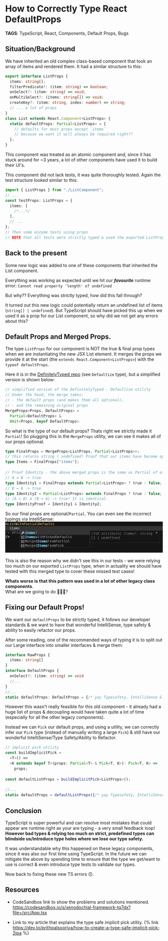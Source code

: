 # How to Correctly Type React DefaultProps

**TAGS**: TypeScript, React, Components, Default Props, Bugs

## Situation/Background

We have inherited an old complex class-based component that took an array of items and rendered them.
It had a similar structure to this:

```ts
export interface ListProps {
  items: string[];
  filterPredicate?: (item: string) => boolean;
  onSelect?: (item: string) => void;
  onMultiSelect?: (items: string[]) => void;
  createKey?: (item: string, index: number) => string;
  // ... a lot of props
}
class List extends React.Component<ListProps> {
  static defaultProps: Partial<ListProps> = {
    // defaults for most props except `items`
    // because we want it will always be required right??
  };
}
```

This component was treated as an atomic component and, since it has stuck around for ~3 years, a lot of other components have used it to build their UI's.

This component did not lack tests, it was quite thoroughly tested. Again the test structure looked similar to this:

```ts
import { ListProps } from "./ListComponent";
// ...
const testProps: ListProps = {
  items: [
    /*...*/
  ],
  // ...
};
// Then some enzyme tests using props
// NOTE that all tests were strictly typed & used the exported ListProps type to create the test props
```

## Back to the present

Some new logic was added to one of these components that inherited the List component.

Everything was working as expected until we hit our **_favourite_** runtime error:
`Cannot read property 'length' of undefined`

But why?? Everything was strictly typed, how did this fall through?

It turned out this new logic could potentially return an undefined list of items (`string[] | undefined`). But TypeScript should have picked this up when we used it as a prop for our List component, so why did we not get any errors about this?

## Default Props and Merged Props.

The type `ListProps` for our component is NOT the true & final prop types when we are instantiating the new JSX List element. It merges the props we provide it at the start (the `extends React.Component<ListProps>`) with the `typeof defaultProps`.

Here it is in the [DefinitelyTyped repo](https://github.com/DefinitelyTyped/DefinitelyTyped/blob/ca8eefc03c4553f3bda93b4ab33a3e504f18cfb4/types/react/v16/index.d.ts#L3027) (see `Defaultize` type), but a simplified version is shown below:

```ts
// simplified version of the DefinitelyTyped - Defaultize utility
// Under the hood, the merge takes:
// - the default props (and makes them all optional),
// - and the remaining original props
MergeProps<Props, DefaultProps> =
  Partial<DefaultProps> &
  Omit<Props, keyof DefaultProps>
```

So what is the type of our default props? Thats right we strictly made it `Partial`!
So plugging this in the `MergeProps` utility, we can see it makes all of our props optional.

```ts
type FinalProps = MergeProps<ListProps, Partial<ListProps>>;
// this returns string | undefined! Proof that our items have become optional!
type Items = FinalProps["items"];

// Proof Identity - the above merged props is the same as Partial of all props.
// A = B -> true
type Identity1 = FinalProps extends Partial<ListProps> ? true : false;
// B = A -> true
type Identity2 = Partial<ListProps> extends FinalProps ? true : false;
// (A = B) & (B = A) -> true! It is identical.
type IdentityProof = Identity1 & Identity2;
```

So our final props are optional/`Partial`. You can even see the incorrect typings via IntelliSense:
![JSX Component where props have become partial](https://raw.githubusercontent.com/Prithpal-Sooriya/ts-implicit-pick/main/images/PartialDefaultPropTypes.png)

This is also the reason why we didn't see this in our tests - we were relying too much on our exported `ListProps` type, when in actuality we should have tested with this merged type to cover these missed test cases!

**Whats worse is that this pattern was used in a lot of other legacy class components**.  
What are we going to do 😬😬😬?

## Fixing our Default Props!

We want our `defaultProps` to be strictly typed, it follows our developer standards & we want to have that wonderful IntelliSense, type safety & ability to easily refactor our props.

After some reading, one of the recommended ways of typing it is to split out our Large interface into smaller interfaces & merge them:

```ts
interface RawProps {
  items: string[]
}
interface DefaultProps {
  onSelect?: (item: string) => void
  //...
}
//...
static defaultProps: DefaultProps = {/* yay Typesafety, IntelliSense & Refactoring */}
```

However this wasn't really feasible for this old component - it already had a huge list of props & decoupling would have taken quite a lot of time (especially for all the other legacy components).

Instead we can `Pick` our default props, and using a utility, we can correctly infer our `Pick` type (instead of manually writing a large `Pick`) & still have our wonderful IntelliSense/Type Safety/Ability to Refactor.

```ts
// implicit pick utility
const buildImplicitPick =
  <T>() =>
  <K extends keyof T>(props: Partial<T> & Pick<T, K>): Pick<T, K> =>
    props;

const defaultListProps = buildImplicitPick<ListProps>();

//...
static defaultProps = defaultListProps({/* yay Typesafety, IntelliSense & Refactoring */})
```

## Conclusion

TypeScript is super powerful and can resolve most mistakes that could appear are runtime right as your are typing - a very small feedback loop!
**However bad types & relying too much on strict, predefined types can blindside us/introduce type holes where we lose our type safety.**

It was understandable why this happened on these legacy components, since it was also our first time using TypeScript.
In the future we can mitigate the above by spending time to ensure that the type we get/want to use is correct & even introduce type tests to validate our types.

Now back to fixing these new TS errors 🙃.

## Resources

- CodeSandbox link to show the problems and solutions mentioned.
  https://codesandbox.io/s/xenodochial-framework-tq7dx?file=/src/App.tsx

- Link to my article that explains the type safe implicit pick utility.
  {% link https://dev.to/prithpalsooriya/how-to-create-a-type-safe-implicit-pick-2jpa %}

